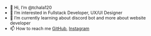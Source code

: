 - 👋 Hi, I’m @tchala120
- 👀 I’m interested in Fullstack Developer, UX/UI Designer
- 🌱 I’m currently learning about discord bot and more about website developer
- 📫 How to reach me [GitHub](http://github.com),  [Instagram](https://www.instagram.com/itstoon.p/)

<!---
tchala120/tchala120 is a ✨ special ✨ repository because its `README.md` (this file) appears on your GitHub profile.
You can click the Preview link to take a look at your changes.
--->

